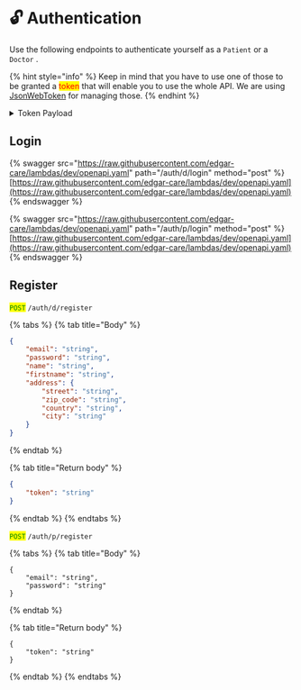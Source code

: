 # 🔓 Authentication

Use the following endpoints to authenticate yourself as a `Patient` or a `Doctor` .

{% hint style="info" %}
Keep in mind that you have to use one of those to be granted a <mark style="color:red;">token</mark> that will enable you to use the whole API. We are using [JsonWebToken](https://jwt.io) for managing those.
{% endhint %}

<details>

<summary>Token Payload</summary>

#### For the doctor :

```json
"doctor": {
    "id": string,
    "password": string,
    "name": string,
    "last_name": string,
    "email": string,
    "address": string
 }
```

#### For the patient

```json
"patient": {
    "id": string,
    "password": string,
    "name": string,
    "last_name": string,
    "email": string,
    "age": int,
    "height": int,
    "weight": int,
    "sex": string"
 }
```



</details>

## Login

{% swagger src="https://raw.githubusercontent.com/edgar-care/lambdas/dev/openapi.yaml" path="/auth/d/login" method="post" %}
[https://raw.githubusercontent.com/edgar-care/lambdas/dev/openapi.yaml](https://raw.githubusercontent.com/edgar-care/lambdas/dev/openapi.yaml)
{% endswagger %}

{% swagger src="https://raw.githubusercontent.com/edgar-care/lambdas/dev/openapi.yaml" path="/auth/p/login" method="post" %}
[https://raw.githubusercontent.com/edgar-care/lambdas/dev/openapi.yaml](https://raw.githubusercontent.com/edgar-care/lambdas/dev/openapi.yaml)
{% endswagger %}

## Register

<mark style="color:green;">`POST`</mark> `/auth/d/register`

{% tabs %}
{% tab title="Body" %}
```json
{
	"email": "string", 
	"password": "string",
	"name": "string",
	"firstname": "string",
	"address": {
		"street": "string", 
		"zip_code": "string", 
		"country": "string",
		"city": "string"
	}
}
```
{% endtab %}

{% tab title="Return body" %}
```json
{
    "token": "string"
}
```
{% endtab %}
{% endtabs %}

<mark style="color:green;">`POST`</mark> `/auth/p/register`

{% tabs %}
{% tab title="Body" %}
```
{
    "email": "string",
    "password": "string"
}
```
{% endtab %}

{% tab title="Return body" %}
```
{
    "token": "string"
}
```
{% endtab %}
{% endtabs %}

